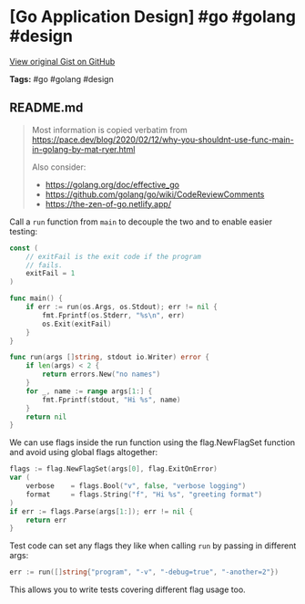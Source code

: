 # [Go Application Design] #go #golang #design

[View original Gist on GitHub](https://gist.github.com/Integralist/e23fe5cd55e87cf3043c1c32322640fa)

**Tags:** #go #golang #design

## README.md

> Most information is copied verbatim from https://pace.dev/blog/2020/02/12/why-you-shouldnt-use-func-main-in-golang-by-mat-ryer.html
>
> Also consider:
> - https://golang.org/doc/effective_go
> - https://github.com/golang/go/wiki/CodeReviewComments
> - https://the-zen-of-go.netlify.app/

Call a `run` function from `main` to decouple the two and to enable easier testing:

```go
const (
	// exitFail is the exit code if the program
	// fails.
	exitFail = 1
)

func main() {
	if err := run(os.Args, os.Stdout); err != nil {
		fmt.Fprintf(os.Stderr, "%s\n", err)
		os.Exit(exitFail)
	}
}

func run(args []string, stdout io.Writer) error {
	if len(args) < 2 {
		return errors.New("no names")
	}
	for _, name := range args[1:] {
		fmt.Fprintf(stdout, "Hi %s", name)
	}
	return nil
}
```

We can use flags inside the run function using the flag.NewFlagSet function and avoid using global flags altogether:

```go
flags := flag.NewFlagSet(args[0], flag.ExitOnError)
var (
	verbose    = flags.Bool("v", false, "verbose logging")
	format     = flags.String("f", "Hi %s", "greeting format")
)
if err := flags.Parse(args[1:]); err != nil {
	return err
}
```

Test code can set any flags they like when calling `run` by passing in different args:

```go
err := run([]string{"program", "-v", "-debug=true", "-another=2"})
```

This allows you to write tests covering different flag usage too.

